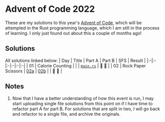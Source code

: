 # Advent of Code 2022

These are my solutions to this year's [Advent of Code](https://adventofcode.com/2022/), which will be attempted in the Rust programming language, which I am still in the process of learning. I only just found out about this a couple of months ago!

## Solutions

All solutions linked below:
| Day | Title | Part A | Part B | SFS | Result |
|:-|:-|:-|:-|:-|:-|
| 01 | Calorie Counting    | | | [`main.rs`](./day01/src/main.rs) | :star2: :star2: |
| 02 | Rock Paper Scissors | [02a](./day02a/src/main.rs) | [02b](./day02b/src/main.rs) | | :star2: :star2: |

## Notes

1. Now that I have a better understanding of how this event is run, I may start uploading single file solutions from this point on if I have time to refactor part A for part B. For solutions that are split in two, I will go back and refactor to a single file, and archive the originals.
